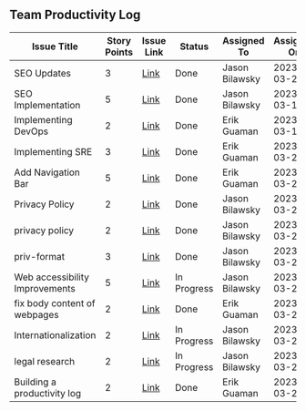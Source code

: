 ## Team Productivity Log

| Issue Title                    | Story Points | Issue Link | Status      | Assigned To    | Assigned On | Completed On | Category      | Status Notes |
|--------------------------------| --- | --- |-------------|----------------|-------------|--------------|---------------|--------------|
| SEO Updates                    | 3 | [Link](https://github.com/erikguaman/mywebclass-simulation/issues/1) | Done        | Jason Bilawsky | 2023-03-23  | 2023-03-23   | Documentation | -            |
| SEO Implementation             | 5 | [Link](https://github.com/erikguaman/mywebclass-simulation/issues/2) | Done        | Jason Bilawsky | 2023-03-12  | 2023-03-23   | Feature       | -            |
| Implementing DevOps            | 2 | [Link](https://github.com/erikguaman/mywebclass-simulation/issues/8) | Done        | Erik Guaman    | 2023-03-10  | 2023-03-23   | Documentation | -            |
| Implementing SRE               | 3 | [Link](https://github.com/erikguaman/mywebclass-simulation/issues/9) | Done        | Erik Guaman    | 2023-03-22  | 2023-03-23   | Documentation | -            |
| Add Navigation Bar             | 5 | [Link](https://github.com/erikguaman/mywebclass-simulation/issues/10) | Done        | Erik Guaman    | 2023-03-23  | 2023-03-23   | Feature       | -            |
| Privacy Policy                 | 2 | [Link](https://github.com/erikguaman/mywebclass-simulation/issues/11) | Done        | Jason Bilawsky | 2023-03-22  | 2023-03-23   | Feature       | -            |
| privacy policy                 | 2 | [Link](https://github.com/erikguaman/mywebclass-simulation/issues/12) | Done        | Jason Bilawsky | 2023-03-23  | 2023-03-23   | Bug Fix       | -            |
| priv-format                    | 3 | [Link](https://github.com/erikguaman/mywebclass-simulation/issues/13) | Done        | Jason Bilawsky | 2023-03-23  | 2023-03-23   | Bug Fix       | -            |
| Web accessibility Improvements | 5 | [Link](https://github.com/erikguaman/mywebclass-simulation/issues/3) | In Progress | Jason Bilawsky | 2023-03-21  | -            | Documentation | -            |
| fix body content of webpages   | 2 | [Link](https://github.com/erikguaman/mywebclass-simulation/issues/16) | Done        | Erik Guaman    | 2023-03-22  | 2023-03-23   | Feature       | -            |
| Internationalization           | 2 | [Link](https://github.com/erikguaman/mywebclass-simulation/issues/4) | In Progress | Jason Bilawsky | 2023-03-21  | -            | Documentation | -            |
| legal research                 | 2 | [Link](https://github.com/erikguaman/mywebclass-simulation/issues/5) | In Progress | Jason Bilawsky | 2023-03-21  | -            | Bug Fix       | -            |
| Building a productivity log             | 2 | [Link](https://github.com/erikguaman/mywebclass-simulation/issues/19) | Done        | Erik Guaman    | 2023-03-23  | 2023-03-23            | Documentation | -            |